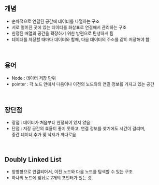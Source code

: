 ## 개념

- 순차적으로 연결된 공간에 데이터를 나열하는 구조
- 서로 떨어진 곳에 있는 데이터를 화살표로 연결해서 관리하는 구조
- 한정된 배열의 공간을 확장하기 위한 방편으로 탄생하게 됨
- 데이터를 저장할 때마다 데이터와 함께, 다음 데이터의 주소를 같이 저장해야 함

<br>

## 용어

- Node : 데이터 저장 단위
- pointer : 각 노드 안에서 다음이나 이전의 노드와의 연결 정보를 가지고 있는 공간

<br>

## 장단점

- 장점 : 데이터가 처음부터 한정되어 있지 않음
- 단점 : 저장 공간의 효율이 좋지 못하고, 연결 정보를 찾기에도 시간이 걸리며,<br>중간 데이터 추가 및 삭제가 까다로움

<br>

## Doubly Linked List

- 양방향으로 연결되어서, 이전 노드와 다음 노드를 탐색할 수 있는 구조
- 하나의 노드에 앞뒤로 2개의 포인터가 있는 것
